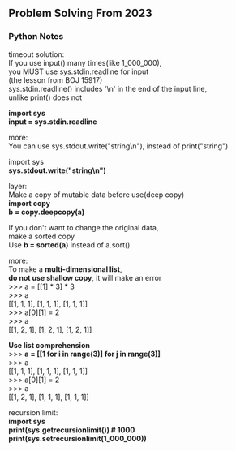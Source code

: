 ## Problem Solving From 2023  

### Python Notes  
timeout solution:  
If you use input() many times(like 1_000_000),  
you MUST use sys.stdin.readline for input  
(the lesson from BOJ 15917)  
sys.stdin.readline() includes '\n' in the end of the input line,  
unlike print() does not  
  
<strong>import sys</strong>  
<strong>input = sys.stdin.readline</strong>  

more:  
You can use sys.stdout.write("string\n"), instead of print("string")  
  
import sys  
<strong>sys.stdout.write("string\n")</strong>  
  
layer:  
Make a copy of mutable data before use(deep copy)  
<strong>import copy</strong>  
<strong>b = copy.deepcopy(a)</strong>  
  
If you don't want to change the original data,  
make a sorted copy  
Use <strong>b = sorted(a)</strong> instead of a.sort()  
  
more:  
To make a <strong>multi-dimensional list</strong>,  
<strong>do not use shallow copy</strong>, it will make an error  
\>\>\> a = [[1] * 3] * 3  
\>\>\> a  
[[1, 1, 1], [1, 1, 1], [1, 1, 1]]  
\>\>\> a[0][1] = 2  
\>\>\> a  
[[1, 2, 1], [1, 2, 1], [1, 2, 1]]  
  
<strong>Use list comprehension</strong>  
\>\>\> <strong>a = [[1 for i in range(3)] for j in range(3)]</strong>  
\>\>\> a  
[[1, 1, 1], [1, 1, 1], [1, 1, 1]]  
\>\>\> a[0][1] = 2  
\>\>\> a  
[[1, 2, 1], [1, 1, 1], [1, 1, 1]]  
  
recursion limit:  
<strong>import sys</strong>  
<strong>print(sys.getrecursionlimit()) # 1000</strong>  
<strong>print(sys.setrecursionlimit(1_000_000))</strong>  
  